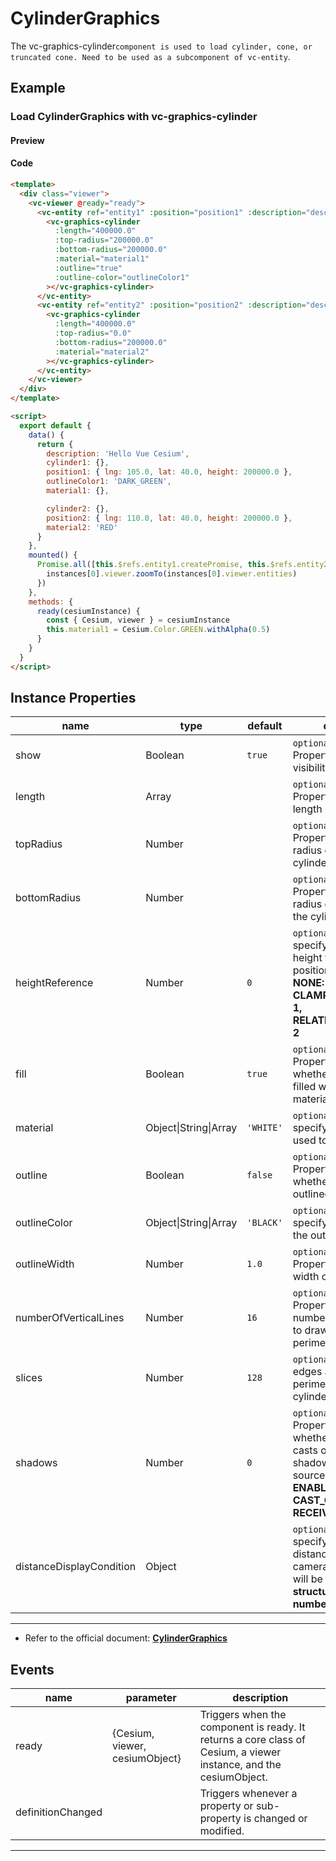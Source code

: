 # CylinderGraphics

The vc-graphics-cylinder`component is used to load cylinder, cone, or truncated cone. Need to be used as a subcomponent of vc-entity`.

## Example

### Load CylinderGraphics with vc-graphics-cylinder

#### Preview

<doc-preview>
  <template>
    <div class="viewer">
      <vc-viewer @ready="ready">
        <vc-entity ref="entity1" :position="position1" :description="description" :cylinder.sync="cylinder1">
          <vc-graphics-cylinder :length="400000.0" :top-radius="200000.0" :bottom-radius="200000.0" :material="material1"
            :outline="true" :outline-color="outlineColor1"></vc-graphics-cylinder>
        </vc-entity>
        <vc-entity ref="entity2" :position="position2" :description="description" :cylinder.sync="cylinder2">
          <vc-graphics-cylinder :length="400000.0" :top-radius="0.0" :bottom-radius="200000.0" :material="material2"></vc-graphics-cylinder>
        </vc-entity>
      </vc-viewer>
    </div>
  </template>

  <script>
    export default {
      data() {
        return {
          description: 'Hello Vue Cesium',
          cylinder1: {},
          position1: { lng: 105.0, lat: 40.0, height: 200000.0 },
          outlineColor1: 'DARK_GREEN',
          material1: {},

          cylinder2: {},
          position2: { lng: 110.0, lat: 40.0, height: 200000.0 },
          material2: 'RED'
        }
      },
      mounted() {
        Promise.all([this.$refs.entity1.createPromise, this.$refs.entity2.createPromise]).then(
          (instances) => {
            instances[0].viewer.zoomTo(instances[0].viewer.entities)
          }
        )
      },
      methods: {
        ready(cesiumInstance) {
          const { Cesium, viewer } = cesiumInstance
          this.material1 = Cesium.Color.GREEN.withAlpha(0.5)
        },
        subReady(cesiumInstance) {
          const { Cesium, viewer } = cesiumInstance
          viewer.zoomTo(viewer.entities)
        }
      }
    }
  </script>
</doc-preview>

#### Code

```html
<template>
  <div class="viewer">
    <vc-viewer @ready="ready">
      <vc-entity ref="entity1" :position="position1" :description="description" :cylinder.sync="cylinder1">
        <vc-graphics-cylinder
          :length="400000.0"
          :top-radius="200000.0"
          :bottom-radius="200000.0"
          :material="material1"
          :outline="true"
          :outline-color="outlineColor1"
        ></vc-graphics-cylinder>
      </vc-entity>
      <vc-entity ref="entity2" :position="position2" :description="description" :cylinder.sync="cylinder2">
        <vc-graphics-cylinder
          :length="400000.0"
          :top-radius="0.0"
          :bottom-radius="200000.0"
          :material="material2"
        ></vc-graphics-cylinder>
      </vc-entity>
    </vc-viewer>
  </div>
</template>

<script>
  export default {
    data() {
      return {
        description: 'Hello Vue Cesium',
        cylinder1: {},
        position1: { lng: 105.0, lat: 40.0, height: 200000.0 },
        outlineColor1: 'DARK_GREEN',
        material1: {},

        cylinder2: {},
        position2: { lng: 110.0, lat: 40.0, height: 200000.0 },
        material2: 'RED'
      }
    },
    mounted() {
      Promise.all([this.$refs.entity1.createPromise, this.$refs.entity2.createPromise]).then((instances) => {
        instances[0].viewer.zoomTo(instances[0].viewer.entities)
      })
    },
    methods: {
      ready(cesiumInstance) {
        const { Cesium, viewer } = cesiumInstance
        this.material1 = Cesium.Color.GREEN.withAlpha(0.5)
      }
    }
  }
</script>
```

## Instance Properties

<!-- prettier-ignore -->
| name | type | default | description |
| ------------------------ | ------- | ------- | ------------------------------------------------------------------------------------------------------------------ |
| show | Boolean | `true` | `optional` A boolean Property specifying the visibility of the cylinder. |
| length | Array | | `optional` A numeric Property specifying the length of the cylinder. |
| topRadius | Number | | `optional` A numeric Property specifying the radius of the top of the cylinder. |
| bottomRadius | Number | | `optional` A numeric Property specifying the radius of the bottom of the cylinder. |
| heightReference | Number | `0` | `optional` A Property specifying what the height from the entity position is relative to. **NONE: 0, CLAMP_TO_GROUND: 1, RELATIVE_TO_GROUND: 2** |
| fill | Boolean | `true` | `optional` A boolean Property specifying whether the cylinder is filled with the provided material. |
| material | Object\|String\|Array | `'WHITE'` | `optional` A Property specifying the material used to fill the cylinder. |
| outline | Boolean | `false` | `optional` A boolean Property specifying whether the cylinder is outlined. |
| outlineColor | Object\|String\|Array | `'BLACK'` | `optional` A Property specifying the Color of the outline. |
| outlineWidth | Number | `1.0` | `optional` A numeric Property specifying the width of the outline. |
| numberOfVerticalLines | Number | `16` | `optional` A numeric Property specifying the number of vertical lines to draw along the perimeter for the outline. |
| slices | Number | `128` | `optional` The number of edges around the perimeter of the cylinder. |
| shadows | Number | `0` | `optional` An enum Property specifying whether the cylinder casts or receives shadows from each light source. **DISABLED: 0, ENABLED: 1, CAST_ONLY: 2, RECEIVE_ONLY: 3** |
| distanceDisplayCondition | Object | | `optional` A Property specifying at what distance from the camera that this cylinder will be displayed. **structure: { near: number, far: number }** |

---

- Refer to the official document: **[CylinderGraphics](https://cesium.com/docs/cesiumjs-ref-doc/CylinderGraphics.html)**

## Events

<!-- prettier-ignore -->
| name | parameter | description |
| ---- | --------- | ----------- |
| ready | {Cesium, viewer, cesiumObject} | Triggers when the component is ready. It returns a core class of Cesium, a viewer instance, and the cesiumObject. |
| definitionChanged | | Triggers whenever a property or sub-property is changed or modified. |

---
